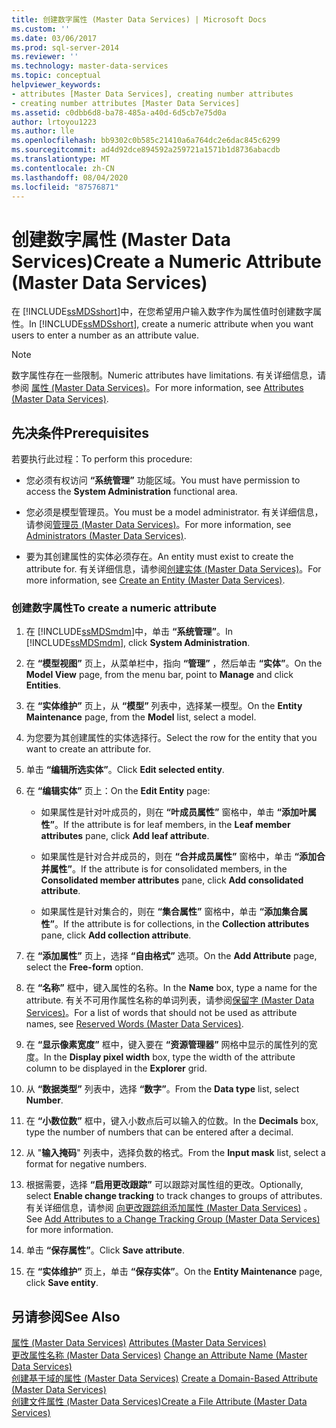 ```yaml
---
title: 创建数字属性 (Master Data Services) | Microsoft Docs
ms.custom: ''
ms.date: 03/06/2017
ms.prod: sql-server-2014
ms.reviewer: ''
ms.technology: master-data-services
ms.topic: conceptual
helpviewer_keywords:
- attributes [Master Data Services], creating number attributes
- creating number attributes [Master Data Services]
ms.assetid: c0dbb6d8-ba78-485a-a40d-6d5cb7e75d0a
author: lrtoyou1223
ms.author: lle
ms.openlocfilehash: bb9302c0b585c21410a6a764dc2e6dac845c6299
ms.sourcegitcommit: ad4d92dce894592a259721a1571b1d8736abacdb
ms.translationtype: MT
ms.contentlocale: zh-CN
ms.lasthandoff: 08/04/2020
ms.locfileid: "87576871"
---
```

# <a name="create-a-numeric-attribute-master-data-services"></a><span data-ttu-id="57e6a-102">创建数字属性 (Master Data Services)</span><span class="sxs-lookup"><span data-stu-id="57e6a-102">Create a Numeric Attribute (Master Data Services)</span></span>
  <span data-ttu-id="57e6a-103">在 [!INCLUDE[ssMDSshort](../includes/ssmdsshort-md.md)]中，在您希望用户输入数字作为属性值时创建数字属性。</span><span class="sxs-lookup"><span data-stu-id="57e6a-103">In [!INCLUDE[ssMDSshort](../includes/ssmdsshort-md.md)], create a numeric attribute when you want users to enter a number as an attribute value.</span></span>  
  
> [!NOTE]  
>  <span data-ttu-id="57e6a-104">数字属性存在一些限制。</span><span class="sxs-lookup"><span data-stu-id="57e6a-104">Numeric attributes have limitations.</span></span> <span data-ttu-id="57e6a-105">有关详细信息，请参阅 [属性 (Master Data Services)](attributes-master-data-services.md)。</span><span class="sxs-lookup"><span data-stu-id="57e6a-105">For more information, see [Attributes &#40;Master Data Services&#41;](attributes-master-data-services.md).</span></span>  
  
## <a name="prerequisites"></a><span data-ttu-id="57e6a-106">先决条件</span><span class="sxs-lookup"><span data-stu-id="57e6a-106">Prerequisites</span></span>  
 <span data-ttu-id="57e6a-107">若要执行此过程：</span><span class="sxs-lookup"><span data-stu-id="57e6a-107">To perform this procedure:</span></span>  
  
-   <span data-ttu-id="57e6a-108">您必须有权访问 **“系统管理”** 功能区域。</span><span class="sxs-lookup"><span data-stu-id="57e6a-108">You must have permission to access the **System Administration** functional area.</span></span>  
  
-   <span data-ttu-id="57e6a-109">您必须是模型管理员。</span><span class="sxs-lookup"><span data-stu-id="57e6a-109">You must be a model administrator.</span></span> <span data-ttu-id="57e6a-110">有关详细信息，请参阅[管理员 &#40;Master Data Services&#41;](../../2014/master-data-services/administrators-master-data-services.md)。</span><span class="sxs-lookup"><span data-stu-id="57e6a-110">For more information, see [Administrators &#40;Master Data Services&#41;](../../2014/master-data-services/administrators-master-data-services.md).</span></span>  
  
-   <span data-ttu-id="57e6a-111">要为其创建属性的实体必须存在。</span><span class="sxs-lookup"><span data-stu-id="57e6a-111">An entity must exist to create the attribute for.</span></span> <span data-ttu-id="57e6a-112">有关详细信息，请参阅[创建实体 (Master Data Services)](../../2014/master-data-services/create-an-entity-master-data-services.md)。</span><span class="sxs-lookup"><span data-stu-id="57e6a-112">For more information, see [Create an Entity &#40;Master Data Services&#41;](../../2014/master-data-services/create-an-entity-master-data-services.md).</span></span>  
  
### <a name="to-create-a-numeric-attribute"></a><span data-ttu-id="57e6a-113">创建数字属性</span><span class="sxs-lookup"><span data-stu-id="57e6a-113">To create a numeric attribute</span></span>  
  
1.  <span data-ttu-id="57e6a-114">在 [!INCLUDE[ssMDSmdm](../includes/ssmdsmdm-md.md)]中，单击 **“系统管理”**。</span><span class="sxs-lookup"><span data-stu-id="57e6a-114">In [!INCLUDE[ssMDSmdm](../includes/ssmdsmdm-md.md)], click **System Administration**.</span></span>  
  
2.  <span data-ttu-id="57e6a-115">在 **“模型视图”** 页上，从菜单栏中，指向 **“管理”** ，然后单击 **“实体”**。</span><span class="sxs-lookup"><span data-stu-id="57e6a-115">On the **Model View** page, from the menu bar, point to **Manage** and click **Entities**.</span></span>  
  
3.  <span data-ttu-id="57e6a-116">在 **“实体维护”** 页上，从 **“模型”** 列表中，选择某一模型。</span><span class="sxs-lookup"><span data-stu-id="57e6a-116">On the **Entity Maintenance** page, from the **Model** list, select a model.</span></span>  
  
4.  <span data-ttu-id="57e6a-117">为您要为其创建属性的实体选择行。</span><span class="sxs-lookup"><span data-stu-id="57e6a-117">Select the row for the entity that you want to create an attribute for.</span></span>  
  
5.  <span data-ttu-id="57e6a-118">单击 **“编辑所选实体”**。</span><span class="sxs-lookup"><span data-stu-id="57e6a-118">Click **Edit selected entity**.</span></span>  
  
6.  <span data-ttu-id="57e6a-119">在 **“编辑实体”** 页上：</span><span class="sxs-lookup"><span data-stu-id="57e6a-119">On the **Edit Entity** page:</span></span>  
  
    -   <span data-ttu-id="57e6a-120">如果属性是针对叶成员的，则在 **“叶成员属性”** 窗格中，单击 **“添加叶属性”**。</span><span class="sxs-lookup"><span data-stu-id="57e6a-120">If the attribute is for leaf members, in the **Leaf member attributes** pane, click **Add leaf attribute**.</span></span>  
  
    -   <span data-ttu-id="57e6a-121">如果属性是针对合并成员的，则在 **“合并成员属性”** 窗格中，单击 **“添加合并属性”**。</span><span class="sxs-lookup"><span data-stu-id="57e6a-121">If the attribute is for consolidated members, in the **Consolidated member attributes** pane, click **Add consolidated attribute**.</span></span>  
  
    -   <span data-ttu-id="57e6a-122">如果属性是针对集合的，则在 **“集合属性”** 窗格中，单击 **“添加集合属性”**。</span><span class="sxs-lookup"><span data-stu-id="57e6a-122">If the attribute is for collections, in the **Collection attributes** pane, click **Add collection attribute**.</span></span>  
  
7.  <span data-ttu-id="57e6a-123">在 **“添加属性”** 页上，选择 **“自由格式”** 选项。</span><span class="sxs-lookup"><span data-stu-id="57e6a-123">On the **Add Attribute** page, select the **Free-form** option.</span></span>  
  
8.  <span data-ttu-id="57e6a-124">在 **“名称”** 框中，键入属性的名称。</span><span class="sxs-lookup"><span data-stu-id="57e6a-124">In the **Name** box, type a name for the attribute.</span></span> <span data-ttu-id="57e6a-125">有关不可用作属性名称的单词列表，请参阅[保留字 (Master Data Services)](../../2014/master-data-services/reserved-words-master-data-services.md)。</span><span class="sxs-lookup"><span data-stu-id="57e6a-125">For a list of words that should not be used as attribute names, see [Reserved Words &#40;Master Data Services&#41;](../../2014/master-data-services/reserved-words-master-data-services.md).</span></span>  
  
9. <span data-ttu-id="57e6a-126">在 **“显示像素宽度”** 框中，键入要在 **“资源管理器”** 网格中显示的属性列的宽度。</span><span class="sxs-lookup"><span data-stu-id="57e6a-126">In the **Display pixel width** box, type the width of the attribute column to be displayed in the **Explorer** grid.</span></span>  
  
10. <span data-ttu-id="57e6a-127">从 **“数据类型”** 列表中，选择 **“数字”**。</span><span class="sxs-lookup"><span data-stu-id="57e6a-127">From the **Data type** list, select **Number**.</span></span>  
  
11. <span data-ttu-id="57e6a-128">在 **“小数位数”** 框中，键入小数点后可以输入的位数。</span><span class="sxs-lookup"><span data-stu-id="57e6a-128">In the **Decimals** box, type the number of numbers that can be entered after a decimal.</span></span>  
  
12. <span data-ttu-id="57e6a-129">从 "**输入掩码**" 列表中，选择负数的格式。</span><span class="sxs-lookup"><span data-stu-id="57e6a-129">From the **Input mask** list, select a format for negative numbers.</span></span>  
  
13. <span data-ttu-id="57e6a-130">根据需要，选择 **“启用更改跟踪”** 可以跟踪对属性组的更改。</span><span class="sxs-lookup"><span data-stu-id="57e6a-130">Optionally, select **Enable change tracking** to track changes to groups of attributes.</span></span> <span data-ttu-id="57e6a-131">有关详细信息，请参阅 [向更改跟踪组添加属性 (Master Data Services)](../../2014/master-data-services/add-attributes-to-a-change-tracking-group-master-data-services.md) 。</span><span class="sxs-lookup"><span data-stu-id="57e6a-131">See [Add Attributes to a Change Tracking Group &#40;Master Data Services&#41;](../../2014/master-data-services/add-attributes-to-a-change-tracking-group-master-data-services.md) for more information.</span></span>  
  
14. <span data-ttu-id="57e6a-132">单击 **“保存属性”**。</span><span class="sxs-lookup"><span data-stu-id="57e6a-132">Click **Save attribute**.</span></span>  
  
15. <span data-ttu-id="57e6a-133">在 **“实体维护”** 页上，单击 **“保存实体”**。</span><span class="sxs-lookup"><span data-stu-id="57e6a-133">On the **Entity Maintenance** page, click **Save entity**.</span></span>  
  
## <a name="see-also"></a><span data-ttu-id="57e6a-134">另请参阅</span><span class="sxs-lookup"><span data-stu-id="57e6a-134">See Also</span></span>  
 <span data-ttu-id="57e6a-135">[属性 &#40;Master Data Services&#41;](attributes-master-data-services.md) </span><span class="sxs-lookup"><span data-stu-id="57e6a-135">[Attributes &#40;Master Data Services&#41;](attributes-master-data-services.md) </span></span>  
 <span data-ttu-id="57e6a-136">[更改属性名称 &#40;Master Data Services&#41;](change-an-attribute-name-and-data-type-master-data-services.md) </span><span class="sxs-lookup"><span data-stu-id="57e6a-136">[Change an Attribute Name &#40;Master Data Services&#41;](change-an-attribute-name-and-data-type-master-data-services.md) </span></span>  
 <span data-ttu-id="57e6a-137">[创建基于域的属性 &#40;Master Data Services&#41;](../../2014/master-data-services/create-a-domain-based-attribute-master-data-services.md) </span><span class="sxs-lookup"><span data-stu-id="57e6a-137">[Create a Domain-Based Attribute &#40;Master Data Services&#41;](../../2014/master-data-services/create-a-domain-based-attribute-master-data-services.md) </span></span>  
 [<span data-ttu-id="57e6a-138">创建文件属性 (Master Data Services)</span><span class="sxs-lookup"><span data-stu-id="57e6a-138">Create a File Attribute &#40;Master Data Services&#41;</span></span>](../../2014/master-data-services/create-a-file-attribute-master-data-services.md)  
  
  
